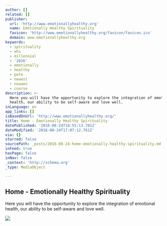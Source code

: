 ```yaml
---
author: []
related: []
publisher:
  url: 'http://www.emotionallyhealthy.org'
  name: Emotionally Healthy Spirituality
  favicon: 'http://www.emotionallyhealthy.org/favicon/favicon.ico'
  domain: www.emotionallyhealthy.org
keywords:
  - spirituality
  - ehs
  - millennial
  - '2016'
  - emotionally
  - healthy
  - pete
  - newest
  - nouwen
  - course
description: >-
  Here you will have the opportunity to explore the integration of emotional
  health, our ability to be self-aware and love well.
inLanguage: en
app_links: []
isBasedOnUrl: 'http://www.emotionallyhealthy.org/'
title: Home - Emotionally Healthy Spirituality
datePublished: '2016-08-24T18:55:13.701Z'
dateModified: '2016-08-24T17:07:12.761Z'
via: {}
starred: false
sourcePath: _posts/2016-08-24-home-emotionally-healthy-spirituality.md
inFeed: true
hasPage: false
inNav: false
_context: 'http://schema.org'
_type: MediaObject

---
```

<article style=""><h1>Home - Emotionally Healthy Spirituality</h1><p>Here you will have the opportunity to explore the integration of emotional health, our ability to be self-aware and love well.</p><img src="http://www.emotionallyhealthy.org/wp-content/uploads/2015/05/iceberg.png" /></article>